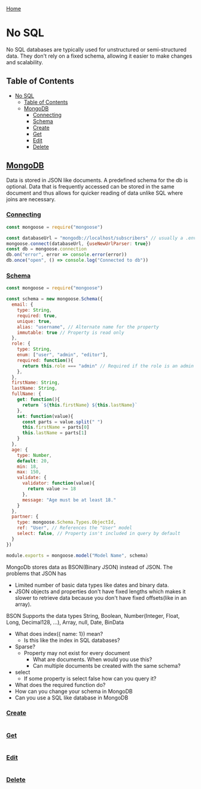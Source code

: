 [Home](./README.md)

# No SQL
No SQL databases are typically used for unstructured or semi-structured data. They don't rely on a fixed schema, allowing it easier to make changes and scalability.

## Table of Contents

<!-- TOC -->

- [No SQL](#no-sql)
  - [Table of Contents](#table-of-contents)
  - [MongoDB](#mongodb)
    - [Connecting](#connecting)
    - [Schema](#schema)
    - [Create](#create)
    - [Get](#get)
    - [Edit](#edit)
    - [Delete](#delete)

<!-- /TOC -->

## [MongoDB](#table-of-contents)
Data is stored in JSON like documents. A predefined schema for the db is optional. Data that is frequently accessed can be stored in the same document and thus allows for quicker reading of data unlike SQL where joins are necessary.

### [Connecting](#table-of-contents)
```javascript
const mongoose = require("mongoose")

const databaseUrl = "mongodb://localhost/subscribers" // usually a .env variable
mongoose.connect(databaseUrl, {useNewUrlParser: true})
const db = mongoose.connection
db.on("error", error => console.error(error))
db.once("open", () => console.log("Connected to db"))
```

### [Schema](#table-of-contents)

```javascript
const mongoose = require("mongoose")

const schema = new mongoose.Schema({
  email: {
    type: String,
    required: true,
    unique: true,
    alias: "username", // Alternate name for the property
    immutable: true // Property is read only
  },
  role: {
    type: String,
    enum: ["user", "admin", "editor"],
    required: function(){
      return this.role === "admin" // Required if the role is an admin
    },
  },
  firstName: String,
  lastName: String,
  fullName: {
    get: function(){
      return `${this.firstName} ${this.lastName}`
    },
    set: function(value){
      const parts = value.split(" ")
      this.firstName = parts[0]
      this.lastName = parts[1]
    }
  },
  age: {
    type: Number,
    default: 20,
    min: 18,
    max: 150,
    validate: {
      validator: function(value){
        return value >= 18
      },
      message: "Age must be at least 18."
    }
  },
  partner: {
    type: mongoose.Schema.Types.ObjectId,
    ref: "User", // References the "User" model
    select: false, // Property isn't included in query by default
  }
})

module.exports = mongoose.model("Model Name", schema)
```

MongoDb stores data as BSON(Binary JSON) instead of JSON. The problems that JSON has
- Limited number of basic data types like dates and binary data.
- JSON objects and properties don't have fixed lengths which makes it slower to retrieve data because you don't have fixed offsets(like in an array).

BSON Supports the data types String, Boolean, Number(Integer, Float, Long, Decimal128, ...), Array, null, Date, BinData


- What does index({ name: 1}) mean?
  - Is this like the index in SQL databases?
- Sparse?
  - Property may not exist for every document
    - What are documents. When would you use this?
    - Can multiple documents be created with the same schema?
- select
  - If some property is select false how can you query it?
- What does the required function do?
- How can you change your schema in MongoDB
- Can you use a SQL like database in MongoDB

### [Create](#table-of-contents)

```javascript
```

### [Get](#table-of-contents)

```javascript
```

### [Edit](#table-of-contents)

```javascript
```

### [Delete](#table-of-contents)

```javascript
```